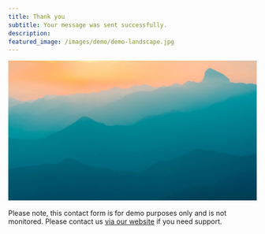 ```yaml
---
title: Thank you
subtitle: Your message was sent successfully.
description: 
featured_image: /images/demo/demo-landscape.jpg
---
```


![](/images/demo/demo-landscape.jpg)

Please note, this contact form is for demo purposes only and is not monitored. Please contact us [via our website](https://jekyllthemes.io) if you need support.